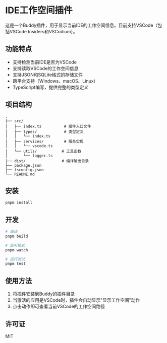 # IDE工作空间插件

这是一个Buddy插件，用于显示当前IDE的工作空间信息。目前支持VSCode（包括VSCode Insiders和VSCodium）。

## 功能特点

- 支持检测当前IDE是否为VSCode
- 支持读取VSCode的工作空间信息
- 支持JSON和SQLite格式的存储文件
- 跨平台支持（Windows、macOS、Linux）
- TypeScript编写，提供完整的类型定义

## 项目结构

```
.
├── src/
│   ├── index.ts          # 插件入口文件
│   ├── types/            # 类型定义
│   │   └── index.ts
│   ├── services/         # 服务实现
│   │   └── vscode.ts
│   └── utils/           # 工具函数
│       └── logger.ts
├── dist/                # 编译输出目录
├── package.json
├── tsconfig.json
└── README.md
```

## 安装

```bash
pnpm install
```

## 开发

```bash
# 编译
pnpm build

# 监听模式
pnpm watch

# 运行测试
pnpm test
```

## 使用方法

1. 将插件安装到Buddy的插件目录
2. 当激活的应用是VSCode时，插件会自动显示"显示工作空间"动作
3. 点击动作即可查看当前VSCode的工作空间路径

## 许可证

MIT 